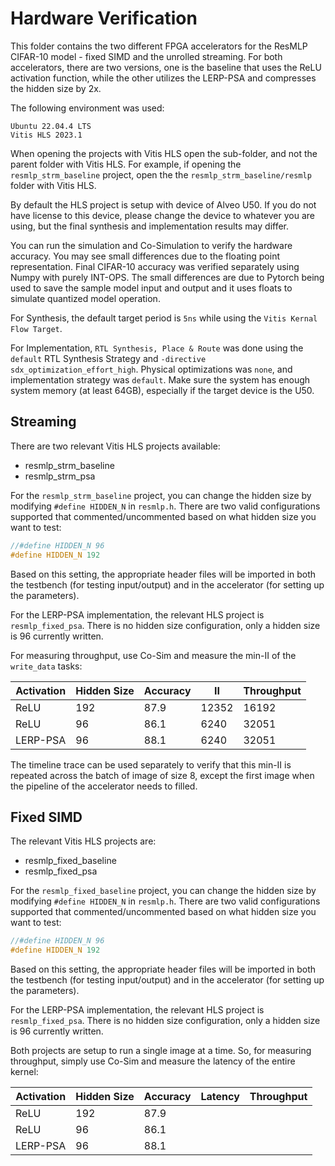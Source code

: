 # Hardware Verification

This folder contains the two different FPGA accelerators for the ResMLP CIFAR-10 model - fixed SIMD and the unrolled streaming. For both accelerators, there are two versions, one is the baseline that uses the ReLU activation function, while the other utilizes the LERP-PSA and compresses the hidden size by 2x.

The following environment was used:
```
Ubuntu 22.04.4 LTS
Vitis HLS 2023.1
```
When opening the projects with Vitis HLS open the sub-folder, and not the parent folder with Vitis HLS. For example, if opening the `resmlp_strm_baseline` project, open the the `resmlp_strm_baseline/resmlp` folder with Vitis HLS.

By default the HLS project is setup with device of Alveo U50. If you do not have license to this device, please change the device to whatever you are using, but the final synthesis and implementation results may differ.

You can run the simulation and Co-Simulation to verify the hardware accuracy. You may see small differences due to the floating point representation. Final CIFAR-10 accuracy was verified separately using Numpy with purely INT-OPS. The small differences are due to Pytorch being used to save the sample model input and output and it uses floats to simulate quantized model operation.

For Synthesis, the default target period is `5ns` while using the `Vitis Kernal Flow Target`.

For Implementation, `RTL Synthesis, Place & Route` was done using the `default` RTL Synthesis Strategy and `-directive sdx_optimization_effort_high`. Physical optimizations was `none`, and implementation strategy was `default`. Make sure the system has enough system memory (at least 64GB), especially if the target device is the U50.

## Streaming

There are two relevant Vitis HLS projects available:
- resmlp_strm_baseline
- resmlp_strm_psa

For the `resmlp_strm_baseline` project, you can change the hidden size by modifying `#define HIDDEN_N` in `resmlp.h`. There are two valid configurations supported that commented/uncommented based on what hidden size you want to test:

```C++
//#define HIDDEN_N 96
#define HIDDEN_N 192
```
Based on this setting, the appropriate header files will be imported in both the testbench (for testing input/output) and in the accelerator (for setting up the parameters).

For the LERP-PSA implementation, the relevant HLS project is `resmlp_fixed_psa`. There is no hidden size configuration, only a hidden size is 96 currently written.

For measuring throughput, use Co-Sim and measure the min-II of the `write_data` tasks:

| Activation | Hidden Size | Accuracy | II | Throughput |
| -------- | -------- | -------- | ------- | ------- |
| ReLU | 192 | 87.9 | 12352 | 16192 |
| ReLU | 96 | 86.1 | 6240 | 32051 |
| LERP-PSA | 96 | 88.1 | 6240 | 32051 |

The timeline trace can be used separately to verify that this min-II is repeated across the batch of image of size 8, except the first image when the pipeline of the accelerator needs to filled.

## Fixed SIMD
The relevant Vitis HLS projects are:
- resmlp_fixed_baseline
- resmlp_fixed_psa

For the `resmlp_fixed_baseline` project, you can change the hidden size by modifying `#define HIDDEN_N` in `resmlp.h`. There are two valid configurations supported that commented/uncommented based on what hidden size you want to test:

```C++
//#define HIDDEN_N 96
#define HIDDEN_N 192
```
Based on this setting, the appropriate header files will be imported in both the testbench (for testing input/output) and in the accelerator (for setting up the parameters).

For the LERP-PSA implementation, the relevant HLS project is `resmlp_fixed_psa`. There is no hidden size configuration, only a hidden size is 96 currently written.

Both projects are setup to run a single image at a time. So, for measuring throughput, simply use Co-Sim and measure the latency of the entire kernel:

| Activation | Hidden Size | Accuracy | Latency | Throughput |
| -------- | -------- | -------- | ------- | ------- |
| ReLU | 192 | 87.9 |  |  |
| ReLU | 96 | 86.1 |  |  |
| LERP-PSA | 96 | 88.1 |  |  |

